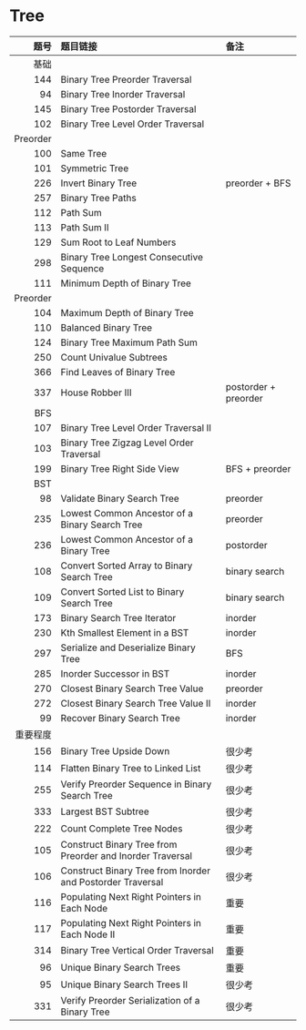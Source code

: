 # Tree

| 题号 | 题目链接 | 备注 |
| -: | :- | :- |
| 基础 | | |
| 144 | Binary Tree Preorder Traversal | |
| 94 | Binary Tree Inorder Traversal | |
| 145 | Binary Tree Postorder Traversal | |
| 102 | Binary Tree Level Order Traversal | |
| Preorder | | |
| 100 | Same Tree | |
| 101 | Symmetric Tree | |
| 226 | Invert Binary Tree | preorder + BFS | |
| 257 | Binary Tree Paths | |
| 112 | Path Sum | |
| 113 | Path Sum II | |
| 129 | Sum Root to Leaf Numbers | |
| 298 | Binary Tree Longest Consecutive Sequence | |
| 111 | Minimum Depth of Binary Tree | |
| Preorder | | |
| 104 | Maximum Depth of Binary Tree | |
| 110 | Balanced Binary Tree | |
| 124 | Binary Tree Maximum Path Sum | |
| 250 | Count Univalue Subtrees | |
| 366 | Find Leaves of Binary Tree | |
| 337 | House Robber III | postorder + preorder | |
| BFS | | |
| 107 | Binary Tree Level Order Traversal II | |
| 103 | Binary Tree Zigzag Level Order Traversal | |
| 199 | Binary Tree Right Side View | BFS + preorder | |
| BST | | |
| 98 | Validate Binary Search Tree | preorder | |
| 235 | Lowest Common Ancestor of a Binary Search Tree | preorder | |
| 236 | Lowest Common Ancestor of a Binary Tree | postorder | |
| 108 | Convert Sorted Array to Binary Search Tree | binary search | |
| 109 | Convert Sorted List to Binary Search Tree | binary search | |
| 173 | Binary Search Tree Iterator | inorder | |
| 230 | Kth Smallest Element in a BST | inorder | |
| 297 | Serialize and Deserialize Binary Tree | BFS | |
| 285 | Inorder Successor in BST | inorder | |
| 270 | Closest Binary Search Tree Value | preorder | |
| 272 | Closest Binary Search Tree Value II | inorder | |
| 99 | Recover Binary Search Tree | inorder | |
| 重要程度 | | |
| 156 | Binary Tree Upside Down | 很少考 |
| 114 | Flatten Binary Tree to Linked List | 很少考 |
| 255 | Verify Preorder Sequence in Binary Search Tree | 很少考 |
| 333 | Largest BST Subtree | 很少考 |
| 222 | Count Complete Tree Nodes | 很少考 |
| 105 | Construct Binary Tree from Preorder and Inorder Traversal | 很少考 |
| 106 | Construct Binary Tree from Inorder and Postorder Traversal | 很少考 |
| 116 | Populating Next Right Pointers in Each Node | 重要 |
| 117 | Populating Next Right Pointers in Each Node II | 重要 |
| 314 | Binary Tree Vertical Order Traversal | 重要 |
| 96 | Unique Binary Search Trees | 重要 |
| 95 | Unique Binary Search Trees II | 很少考 |
| 331 | Verify Preorder Serialization of a Binary Tree | 很少考 |
